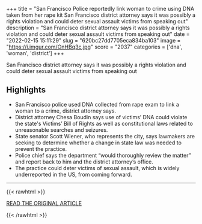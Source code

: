 +++
title = "San Francisco Police reportedly link woman to crime using DNA taken from her rape kit San Francisco district attorney says it was possibly a rights violation and could deter sexual assault victims from speaking out"
description = "San Francisco district attorney says it was possibly a rights violation and could deter sexual assault victims from speaking out"
date = "2022-02-15 15:11:29"
slug = "620bc27dd7705eca834ba103"
image = "https://i.imgur.com/OnHBq3c.jpg"
score = "2037"
categories = ['dna', 'woman', 'district']
+++

San Francisco district attorney says it was possibly a rights violation and could deter sexual assault victims from speaking out

## Highlights

- San Francisco police used DNA collected from rape exam to link a woman to a crime, district attorney says.
- District attorney Chesa Boudin says use of victims’ DNA could violate the state's Victims’ Bill of Rights as well as constitutional laws related to unreasonable searches and seizures.
- State senator Scott Wiener, who represents the city, says lawmakers are seeking to determine whether a change in state law was needed to prevent the practice.
- Police chief says the department “would thoroughly review the matter” and report back to him and the district attorney’s office.
- The practice could deter victims of sexual assault, which is widely underreported in the US, from coming forward.

---

{{< rawhtml >}}
  <p class="article-category">
    <a target="_blank" href="https://www.theguardian.com/us-news/2022/feb/14/san-francisco-police-woman-crime-dna-rape-kit">READ THE ORIGINAL ARTICLE</a>
  </p>
{{< /rawhtml >}}
